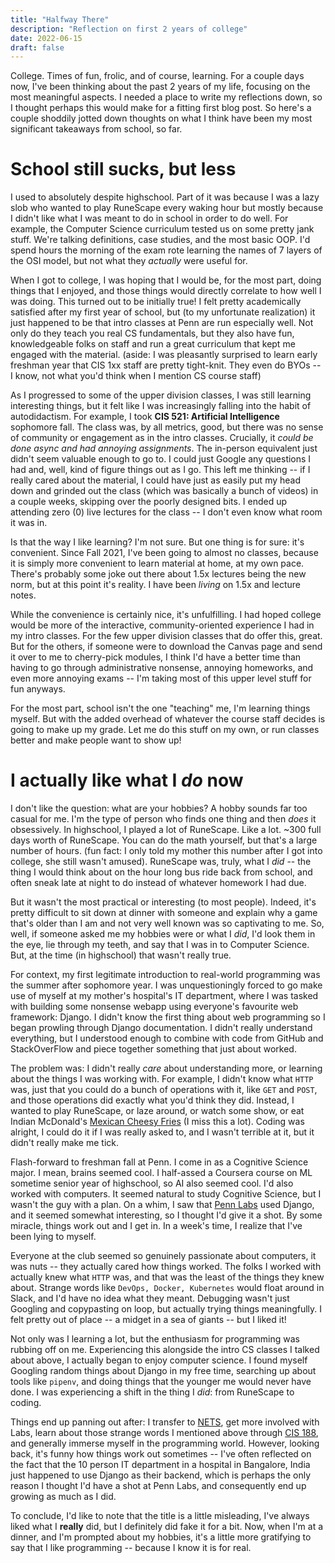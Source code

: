 ```yaml
---
title: "Halfway There"
description: "Reflection on first 2 years of college"
date: 2022-06-15
draft: false
---
```



College. Times of fun, frolic, and of course, learning. For a couple days now,
I've been thinking about the past 2 years of my life, focusing on the most
meaningful aspects. I needed a place to write my reflections down, so
I thought perhaps this would make for a fitting first blog post.  So here's a
couple shoddily jotted down thoughts on what I think have been my most
significant takeaways from school, so far.

# School still sucks, but less

I used to absolutely despite highschool. Part of it was because I was a lazy
slob who wanted to play RuneScape every waking hour but mostly because I didn't
like what I was meant to do in school in order to do well. For example, the
Computer Science curriculum tested us on some pretty jank stuff. We're talking
definitions, case studies, and the most basic OOP. I'd spend hours the morning
of the exam rote learning the names of 7 layers of the OSI model, but not what
they *actually* were useful for.

When I got to college, I was hoping that I would be, for the most part, doing
things that I enjoyed, and those things would directly correlate to how well I
was doing. This turned out to be initially true! I felt pretty academically
satisfied after my first year of school, but (to my unfortunate realization) it
just happened to be that intro classes at Penn are run especially well. Not only
do they teach you real CS fundamentals, but they also have fun, knowledgeable
folks on staff and run a great curriculum that kept me engaged with the
material.  (aside: I was pleasantly surprised to learn early freshman year that
CIS 1xx staff are pretty tight-knit. They even do BYOs -- I know, not what you'd
think when I mention CS course staff) 

As I progressed to some of the upper division classes, I was still learning
interesting things, but it felt like I was increasingly falling into the habit
of autodidactism. For example, I took **CIS 521: Artificial Intelligence**
sophomore fall. The class was, by all metrics, good, but there was no sense of
community or engagement as in the intro classes. Crucially, it *could be done
async and had annoying assignments*. The in-person equivalent just didn't seem
valuable enough to go to. I could just Google any questions I had and, well,
kind of figure things out as I go. This left me thinking -- if I really cared
about the material, I could have just as easily put my head down and grinded out
the class (which was basically a bunch of videos) in a couple weeks, skipping
over the poorly designed bits. I ended up attending zero (0) live lectures for
the class -- I don't even know what room it was in.

Is that the way I like learning? I'm not sure. But one thing is for sure: it's
convenient. Since Fall 2021, I've been going to almost no classes, because it is
simply more convenient to learn material at home, at my own pace. There's
probably some joke out there about 1.5x lectures being the new norm, but at this
point it's reality. I have been *living* on 1.5x and lecture notes.

While the convenience is certainly nice, it's unfulfilling. I had hoped college
would be more of the interactive, community-oriented experience I had in my
intro classes. For the few upper division classes that do offer this, great. But
for the others, if someone were to download the Canvas page and send it over to
me to cherry-pick modules, I think I'd have a better time than having to go
through administrative nonsense, annoying homeworks, and even more annoying
exams -- I'm taking most of this upper level stuff for fun anyways.

For the most part, school isn't the one "teaching" me, I'm learning things
myself. But with the added overhead of whatever the course staff decides is
going to make up my grade. Let me do this stuff on my own, or run classes better
and make people want to show up!


<!--- markdown auto fill mode ---> 

# I actually like what I *do* now

I don't like the question: what are your hobbies? A hobby sounds far too casual
for me. I'm the type of person who finds one thing and then *does* it
obsessively. In highschool, I played a lot of RuneScape. Like a lot.  ~300 full
days worth of RuneScape. You can do the math yourself, but that's a large number
of hours. (fun fact: I only told my mother this number after I got
into college, she still wasn't amused). RuneScape was, truly, what I *did* -- the thing
I would think about on the hour long bus ride back from school, and often sneak
late at night to do instead of whatever homework I had due.

But it wasn't the most practical or interesting (to most people). Indeed, it's
pretty difficult to sit down at dinner with someone and explain why a game
that's older than I am and not very well known was so captivating to me. So,
well, if someone asked me my hobbies were or what I *did*, I'd look them in the
eye, lie through my teeth, and say that I was in    to Computer Science.  But, at
the time (in highschool) that wasn't really true.


For context, my first legitimate introduction to real-world programming was the summer
after sophomore year. I was unquestioningly forced to go make use of myself at
my mother's hospital's IT department, where I was tasked with building some
nonsense webapp using everyone's favourite web framework: Django. I didn't know
the first thing about web programming so I began prowling through Django
documentation. I didn't really understand everything, but I understood enough to
combine with code from GitHub and StackOverFlow and piece together something
that just about worked.

The problem was: I didn't really *care* about understanding more, or learning
about the things I was working with. For example, I didn't know what `HTTP` was,
just that you could do a bunch of operations with it, like `GET` and `POST`, and
those operations did exactly what you'd think they did. Instead, I wanted to
play RuneScape, or laze around, or watch some show, or eat Indian McDonald's
[Mexican Cheesy
Fries](https://mcdonaldsblog.in/wp-content/uploads/2016/11/mexican-fries.jpg) (I
miss this a lot). Coding was alright, I could do it if I was really asked to,
and I wasn't terrible at it, but it didn't really make me tick. 

Flash-forward to freshman fall at Penn. I come in as a Cognitive Science major.
I mean, brains seemed cool. I half-assed a Coursera course on ML sometime senior
year of highschool, so AI also seemed cool. I'd also worked with computers. It
seemed natural to study Cognitive Science, but I wasn't the guy with a plan. On
a whim, I saw that [Penn Labs](https://pennlabs.org) used Django, and it seemed
somewhat interesting, so I thought I'd give it a shot. By some miracle, things
work out and I get in. In a week's time, I realize that I've been lying to
myself.

Everyone at the club seemed so genuinely passionate about computers, it was nuts
-- they actually cared how things worked. The folks I worked with actually knew
what `HTTP` was, and that was the least of the things they knew about. Strange
words like `DevOps, Docker, Kubernetes` would float around in Slack, and I'd
have no idea what they meant. Debugging wasn't just Googling and copypasting on
loop, but actually trying things meaningfully. I felt pretty out of place -- a
midget in a sea of giants -- but I liked it!

Not only was I learning a lot, but the enthusiasm for programming was rubbing
off on me. Experiencing this alongside the intro CS classes I talked about
above, I actually began to enjoy computer science. I found myself Googling
random things about Django in my free time, searching up about tools like
`pipenv`, and doing things that the younger me would never have done. I was
experiencing a shift in the thing I *did*: from RuneScape to coding. 

Things end up panning out after: I transfer to [NETS](https://www.nets.upenn.edu/), get
more involved with Labs, learn about those strange words I mentioned above through
[CIS 188](https://cis188.org/), and generally immerse myself in the programming
world. However, looking back, it's funny how things work out sometimes -- I've often reflected on the fact
that the 10 person IT department in a hospital in Bangalore, India just happened
to use Django as their backend, which is perhaps the only reason I thought I'd
have a shot at Penn Labs, and consequently end up growing as much as I did.

To conclude, I'd like to note that the title is a little misleading, I've always
liked what I **really** did, but I definitely did fake it for a bit. Now, when
I'm at a dinner, and I'm prompted about my hobbies, it's a little more
gratifying to say that I like programming -- because I know it is for real.


